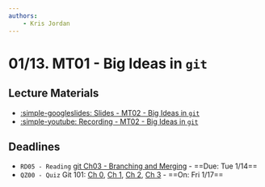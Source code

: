 ```yaml
---
authors:
    - Kris Jordan
---
```


# 01/13. MT01 - Big Ideas in `git`

## Lecture Materials

* [:simple-googleslides: Slides - MT02 - Big Ideas in `git`](https://docs.google.com/presentation/d/1NJGUPhSJTWdGg894d03ln7Fwdf4umEpUoIR2pWunXzk/edit?usp=sharing)
* [:simple-youtube: Recording - MT02 - Big Ideas in `git`](https://youtube.com/live/jYLKuoky50w?feature=share)

## Deadlines

* `RD05 - Reading` [git Ch03 - Branching and Merging](../resources/git/ch3-git-branch-merge.md) - ==Due: Tue 1/14== 
* `QZ00 - Quiz` Git 101: [Ch 0](../resources/git/ch0-introduction.md), [Ch 1](../resources/git/ch1-git-structure.md), [Ch 2](../resources/git/ch2-git-fundamental-subcommands.md), [Ch 3](../resources/git/ch3-git-branch-merge.md) - ==On: Fri 1/17==
